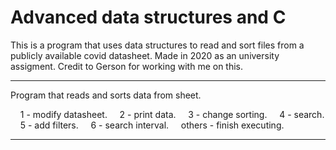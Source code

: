 # Advanced data structures and C
This is a program that uses data structures to read and sort files from a publicly available covid datasheet.
Made in 2020 as an university assigment.
Credit to Gerson for working with me on this.

-------------------------------------------------------------------------------------------------------
Program that reads and sorts data from sheet.

    1 - modify datasheet.
    2 - print data.
    3 - change sorting.
    4 - search.
    5 - add filters.
    6 - search interval.
    others - finish executing.

-------------------------------------------------------------------------------------------------------